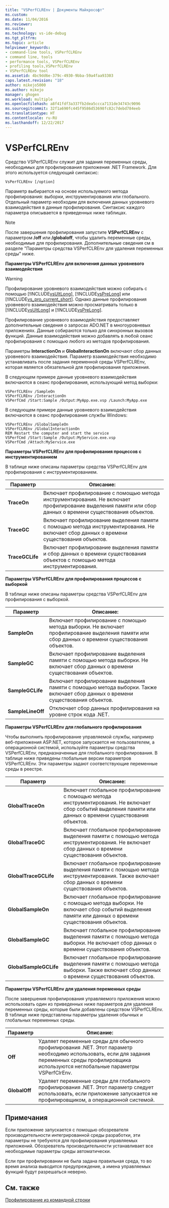 ```yaml
---
title: "VSPerfCLREnv | Документы Майкрософт"
ms.custom: 
ms.date: 11/04/2016
ms.reviewer: 
ms.suite: 
ms.technology: vs-ide-debug
ms.tgt_pltfrm: 
ms.topic: article
helpviewer_keywords:
- command-line tools, VSPerfCLREnv
- command line, tools
- performance tools, VSPerfCLREnv
- profiling tools,VSPerfCLREnv
- VSPerfCLREnv tool
ms.assetid: 4bc9dd6e-379c-4930-9bba-59a4faa93303
caps.latest.revision: "18"
author: mikejo5000
ms.author: mikejo
manager: ghogen
ms.workload: multiple
ms.openlocfilehash: a8f41fdf3a337fb2dea5ccca7131de34743c9096
ms.sourcegitcommit: 32f1a690fc445f9586d53698fc82c7debd784eeb
ms.translationtype: HT
ms.contentlocale: ru-RU
ms.lasthandoff: 12/22/2017
---
```

# <a name="vsperfclrenv"></a>VSPerfCLREnv
Средство VSPerfCLREnv служит для задания переменных среды, необходимых для профилирования приложения .NET Framework. Для этого используется следующий синтаксис:  
  
```  
VsPerfCLREnv [/option]  
```  
  
 Параметр выбирается на основе используемого метода профилирования: выборки, инструментирования или глобального. Отдельный параметр необходим для включения данных уровневого взаимодействия в данные профилирования. Синтаксис каждого параметра описывается в приведенных ниже таблицах.  
  
> [!NOTE]
>  После завершения профилирования запустите **VSPerfCLREnv** с параметром **/off** или **/globaloff**, чтобы удалить переменные среды, необходимые для профилирования. Дополнительные сведения см в разделе "Параметры средства VSPerfCLREnv для удаления переменных среды" ниже.  
  
 **Параметры VSPerfCLREnv для включения данных уровневого взаимодействия**  
  
> [!WARNING]
>  Профилирование уровневого взаимодействия можно собирать с помощью [!INCLUDE[vsUltLong](../code-quality/includes/vsultlong_md.md)], [!INCLUDE[vsPreLong](../code-quality/includes/vsprelong_md.md)] или [!INCLUDE[vs_pro_current_short](../profiling/includes/vs_pro_current_short_md.md)]. Однако данные профилирования уровневого взаимодействия можно просматривать только в [!INCLUDE[vsUltLong](../code-quality/includes/vsultlong_md.md)] и [!INCLUDE[vsPreLong](../code-quality/includes/vsprelong_md.md)].  
  
 Профилирование уровневого взаимодействия предоставляет дополнительные сведения о запросах ADO.NET в многоуровневых приложениях. Данные собираются только для синхронных вызовов функций. Данные взаимодействия можно добавлять в любой сеанс профилирования с помощью любого из методов профилирования.  
  
 Параметры **InteractionOn** и **GlobalInteractionOn** включают сбор данных уровневого взаимодействия. Параметр взаимодействия необходимо устанавливать после задания переменной среды VSPerfCLREnv, которая является обязательной для профилирования приложения.  
  
 В следующем примере данные уровневого взаимодействия включаются в сеанс профилирования, использующий метод выборки:  
  
```  
VSPerfCLREnv /SampleOn  
VSPerfCLREnv /InteractionOn  
VSPerfCmd /Start:Sample /Output:MyApp.exe.vsp /Launch:MyApp.exe  
```  
  
 В следующем примере данные уровневого взаимодействия включаются в сеанс профилирования службы Windows:  
  
```  
VSPerfCLREnv /GlobalSampleOn  
VSPerfCLREnv /GlobalInteractionOn  
REM Restart the computer and start the service  
VSPerfCmd /Start:Sample /Output:MyService.exe.vsp   
VSPerfCmd /Attach:MyService.exe  
```  
  
 **Параметры VSPerfCLREnv для профилирования процессов с инструментированием**  
  
 В таблице ниже описаны параметры средства VSPerfCLREnv для профилирования с инструментированием.  
  
|Параметр|Описание:|  
|------------|-----------------|  
|**TraceOn**|Включает профилирование с помощью метода инструментирования. Не включает профилирование выделения памяти или сбор данных о времени существования объектов.|  
|**TraceGC**|Включает профилирование выделения памяти с помощью метода инструментирования. Не включает сбор данных о времени существования объектов.|  
|**TraceGCLife**|Включает профилирование выделения памяти и сбор данных о времени существования объектов с помощью метода инструментирования.|  
  
 **Параметры VSPerfCLREnv для профилирования процессов с выборкой**  
  
 В таблице ниже описаны параметры средства VSPerfCLREnv для профилирования с выборкой.  
  
|Параметр|Описание:|  
|------------|-----------------|  
|**SampleOn**|Включает профилирование с помощью метода выборки. Не включает профилирование выделения памяти или сбор данных о времени существования объектов.|  
|**SampleGC**|Включает профилирование выделения памяти с помощью метода выборки. Не включает сбор данных о времени существования объектов.|  
|**SampleGCLife**|Включает профилирование выделения памяти с помощью метода выборки. Также включает сбор данных о времени существования объектов.|  
|**SampleLineOff**|Отключает сбор данных профилирования на уровне строк кода .NET.|  
  
 **Параметры VSPerfCLREnv для глобального профилирования**  
  
 Чтобы выполнить профилирование управляемой службы, например веб-приложения ASP.NET, которое запускается не пользователем, а операционной системой, используйте параметры средства VSPerfCLREnv, предназначенные для глобального профилирования. В таблице ниже приведены глобальные версии параметров VSPerfCLREnv. Эти параметры задают соответствующие переменные среды в реестре.  
  
|Параметр|Описание:|  
|------------|-----------------|  
|**GlobalTraceOn**|Включает глобальное профилирование с помощью метода инструментирования. Не включает сбор событий выделения памяти или данных о времени существования объектов.|  
|**GlobalTraceGC**|Включает глобальное профилирование выделения памяти с помощью метода инструментирования. Не включает сбор данных о времени существования объектов.|  
|**GlobalTraceGCLife**|Включает глобальное профилирование выделения памяти с помощью метода инструментирования. Также включает сбор данных о времени существования объектов.|  
|**GlobalSampleOn**|Включает глобальное профилирование с помощью метода выборки. Не включает сбор событий выделения памяти или данных о времени существования объектов.|  
|**GlobalSampleGC**|Включает глобальное профилирование выделения памяти с помощью метода выборки. Не включает сбор данных о времени существования объектов.|  
|**GlobalSampleGCLife**|Включает глобальное профилирование выделения памяти с помощью метода выборки. Также включает сбор данных о времени существования объектов.|  
  
 **Параметры VSPerfCLREnv для удаления переменных среды**  
  
 После завершения профилирования управляемого приложения можно использовать один из приведенных ниже параметров для удаления переменных среды, которые были добавлены средством VSPerfCLREnv. В таблице ниже представлены параметры удаления обычных и глобальных переменных среды.  
  
|Параметр|Описание:|  
|------------|-----------------|  
|**Off**|Удаляет переменные среды для обычного профилирования .NET. Этот параметр необходимо использовать, если для задания переменных среды профилировщика используются неглобальные параметры VSPerfClrEnv.|  
|**GlobalOff**|Удаляет переменные среды для глобального профилирования .NET. Этот параметр следует использовать, если приложение запускается не профилировщиком, а операционной системой.|  
  
## <a name="remarks"></a>Примечания  
 Если приложение запускается с помощью обозревателя производительности интегрированной среды разработки, эти параметры не требуются для профилирования управляемых приложений. Обозреватель производительности устанавливает все необходимые параметры среды автоматически.  
  
 Если при профилировании не была задана правильная среда, то во время анализа выводится предупреждение, а имена управляемых функций будут разрешаться неверно.  
  
## <a name="see-also"></a>См. также  
 [Профилирование из командной строки](../profiling/using-the-profiling-tools-from-the-command-line.md)